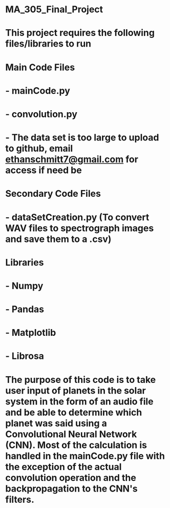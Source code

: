 # MA_305_Final_Project

# This project requires the following files/libraries to run

# Main Code Files
# - mainCode.py
# - convolution.py
# - The data set is too large to upload to github, email ethanschmitt7@gmail.com for access if need be

# Secondary Code Files
# - dataSetCreation.py (To convert WAV files to spectrograph images and save them to a .csv)

# Libraries
# - Numpy
# - Pandas
# - Matplotlib
# - Librosa

# The purpose of this code is to take user input of planets in the solar system in the form of an audio file and be able to determine which planet was said using a Convolutional Neural Network (CNN). Most of the calculation is handled in the mainCode.py file with the exception of the actual convolution operation and the backpropagation to the CNN's filters.  
